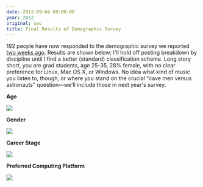 ```yaml
---
date: 2012-09-04 09:00:00
year: 2012
original: swc
title: Final Results of Demographic Survey
---
```

<p>192 people have now responded to the demographic survey we reported <a href="{{site.baseurl}}/blog/2012/08/who-are-you.html">two weeks ago</a>. Results are shown below; I'll hold off posting breakdown by discipline until I find a better (standard) classification scheme. Long story short, you are grad students, age 25-35, 28% female, with no clear preference for Linux, Mac OS X, or Windows. No idea what kind of music you listen to, though, or where you stand on the crucial "cave men versus astronauts" question&mdash;we'll include those in next year's survey.</p>
<p><strong>Age</strong></p>
<p><img src="{{site.github.url}}/files/2012/09/thumb-age.png" /></p>
<p><strong>Gender</strong></p>
<p><img src="{{site.github.url}}/files/2012/09/thumb-gender.png" /></p>
<p><strong>Career Stage</strong></p>
<p><img src="{{site.github.url}}/files/2012/09/thumb-career.png" /></p>
<p><strong>Preferred Computing Platform</strong></p>
<p><img src="{{site.github.url}}/files/2012/09/thumb-platform.png" /></p>
